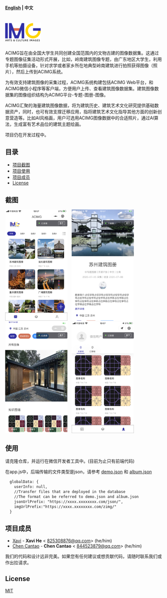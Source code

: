 #### [English](../README.md) | 中文

# <img src='../images/logo.png' height='60'/>

ACIMG旨在由全国大学生共同创建全国范围内的文物古建的图像数据集。这通过专题图像征集活动形式开展，比如，岭南建筑图像专题，由广东地区大学生，利用手机等拍摄设备，针对求学或者家乡所在地典型岭南建筑进行拍照获得图像（照片），然后上传到ACIMG系统。

为有效支持建筑图像的采集过程，ACIMG系统构建包括ACIMG Web平台，和ACIMG微信小程序等客户端，方便用户上传、查看建筑图像数据集。建筑图像数据集的图像组织结构为ACIMG平台-专题-图册-图像。

ACIMG汇聚的海量建筑图像数据，将为建筑历史、建筑艺术文化研究提供基础数据资产，同时，也可有效支撑迁移应用，指将建筑艺术文化指导其他方面的创新创意营造等。比如AI风格画，用户可选用ACIMG图像数据中的合适照片，通过AI算法，生成富有艺术品位的建筑主题绘画。

项目仍在开发过程中。

## 目录
* [项目截图](#Snapshots)
* [项目使用](#Usage)
* [项目成员](#Project_Members)
* [License](#License)

## 截图 <a name="Snapshots"></a>

<img src='../images/altas.png' width='200'/>&emsp;<img src='../images/detail1.png' width='200'/>&emsp;<img src='../images/detail2.png' width='200'/>&emsp;<img src='../images/my.png' width='200'/>

## 使用 <a name="Usage"></a>

请克隆仓库，并运行在微信开发者工具中。(目前为止只有前端代码)

在app.js中，后端传输的文件类型是json，请参考 [demo.json](./data/demo.json) 和 [album.json](./data/album.json)

```
  globalData: {
    userInfo: null,
    //Transfer files that are deployed in the database
    //The format can be referred to demo.json and album.json
    jsonUrlPrefix: "https://xxxx.xxxxxxxx.com/json/",
    imgUrlPrefix:"https://xxxx.xxxxxxxx.com/zimg/"
  }
```

## 项目成员 <a name="Project_Members"></a>
- [Xavi](https://github.com/HeXavi8) - **Xavi He** &lt; 825308876@qq.com&gt; (he/him)
- [Chen Cantao](https://github.com/JustForStudy064) - **Chen Cantao** &lt; 844523879@qq.com&gt; (he/him)

我们的代码和设计远非完美。如果您有任何建议或想贡献代码，请随时联系我们或作出拉请求。 </br>

## License <a name="License"></a>
[MIT](./LICENSE)
